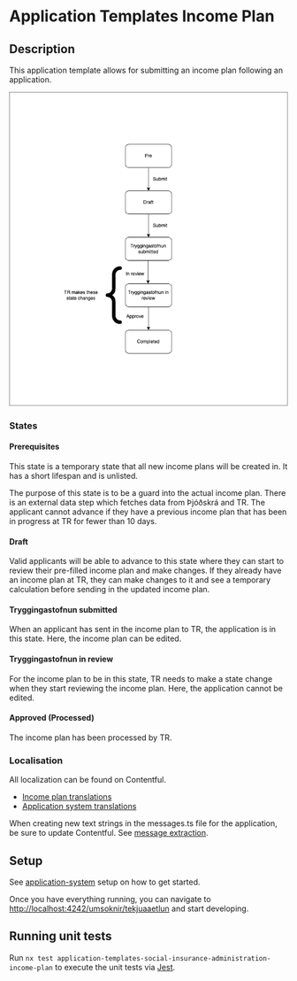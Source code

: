 # Application Templates Income Plan

## Description

This application template allows for submitting an income plan following an application.

![](./assets/income-plan-flow-chart.png)

### States

#### Prerequisites

This state is a temporary state that all new income plans will be created in. It has a short lifespan and is unlisted.

The purpose of this state is to be a guard into the actual income plan. There is an external data step which fetches data from Þjóðskrá and TR. The applicant cannot advance if they have a previous income plan that has been in progress at TR for fewer than 10 days.

#### Draft

Valid applicants will be able to advance to this state where they can start to review their pre-filled income plan and make changes. If they already have an income plan at TR, they can make changes to it and see a temporary calculation before sending in the updated income plan.

#### Tryggingastofnun submitted

When an applicant has sent in the income plan to TR, the application is in this state. Here, the income plan can be edited.

#### Tryggingastofnun in review

For the income plan to be in this state, TR needs to make a state change when they start reviewing the income plan. Here, the application cannot be edited.

#### Approved (Processed)

The income plan has been processed by TR.

### Localisation

All localization can be found on Contentful.

- [Income plan translations](https://app.contentful.com/spaces/8k0h54kbe6bj/entries/ip.application)
- [Application system translations](https://app.contentful.com/spaces/8k0h54kbe6bj/entries/application.system)

When creating new text strings in the messages.ts file for the application, be sure to update Contentful. See [message extraction](../../../../localization/README.md#message-extraction).

## Setup

See [application-system](../../../../../apps/application-system/README.md) setup on how to get started.

Once you have everything running, you can navigate to [http://localhost:4242/umsoknir/tekjuaaetlun](http://localhost:4242/umsoknir/tekjuaaetlun) and start developing.

## Running unit tests

Run `nx test application-templates-social-insurance-administration-income-plan` to execute the unit tests via [Jest](https://jestjs.io).
